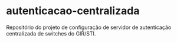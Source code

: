 # autenticacao-centralizada
Repositório do projeto de configuração de servidor de autenticação centralizada de switches do GIR/STI.
